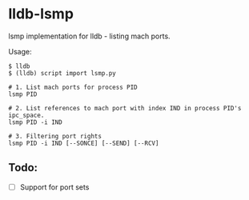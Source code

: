 # lldb-lsmp
lsmp implementation for lldb - listing mach ports.


Usage: 

```
$ lldb  
$ (lldb) script import lsmp.py
```


```
# 1. List mach ports for process PID
lsmp PID

# 2. List references to mach port with index IND in process PID's ipc_space.
lsmp PID -i IND

# 3. Filtering port rights
lsmp PID -i IND [--SONCE] [--SEND] [--RCV]
```


## Todo:
- [ ] Support for port sets
